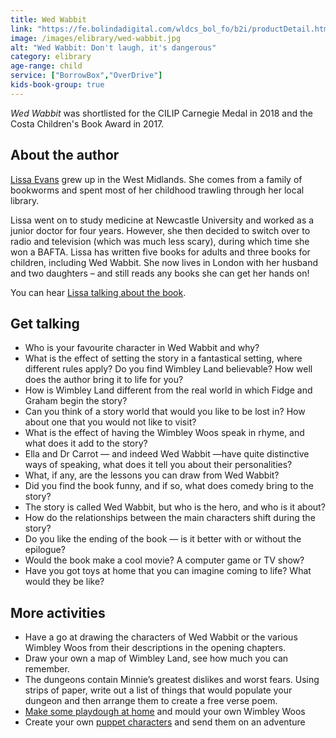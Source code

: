 ```yaml
---
title: Wed Wabbit
link: "https://fe.bolindadigital.com/wldcs_bol_fo/b2i/productDetail.html?productId=BOL_385696&fromPage=1&b2bSite=4172"
image: /images/elibrary/wed-wabbit.jpg
alt: "Wed Wabbit: Don't laugh, it's dangerous"
category: elibrary
age-range: child
service: ["BorrowBox","OverDrive"]
kids-book-group: true
---
```


<cite>Wed Wabbit</cite> was shortlisted for the CILIP Carnegie Medal in 2018 and the Costa Children's Book Award in 2017.

## About the author

[Lissa Evans](https://lissaevans.com/) grew up in the West Midlands. She comes from a family of bookworms and spent most of her childhood trawling through her local library.

Lissa went on to study medicine at Newcastle University and worked as a junior doctor for four years. However, she then decided to switch over to radio and television (which was much less scary), during which time she won a BAFTA. Lissa has written five books for adults and three books for children, including Wed Wabbit. She now lives in London with her husband and two daughters – and still reads any books she can get her hands on!

You can hear [Lissa talking about the book](https://vimeo.com/266009654).  

## Get talking

- Who is your favourite character in Wed Wabbit and why?
- What is the effect of setting the story in a fantastical setting, where different rules apply? Do you find Wimbley Land believable? How well does the author bring it to life for you?
- How is Wimbley Land different from the real world in which Fidge and Graham begin the story?
- Can you think of a story world that would you like to be lost in? How about one that you would not like to visit?
- What is the effect of having the Wimbley Woos speak in rhyme, and what does it add to the story?
- Ella and Dr Carrot — and indeed Wed Wabbit —have quite distinctive ways of speaking, what does it tell you about their personalities?
- What, if any, are the lessons you can draw from Wed Wabbit?
- Did you find the book funny, and if so, what does comedy bring to the story?
- The story is called Wed Wabbit, but who is the hero, and who is it about?
- How do the relationships between the main characters shift during the story?
- Do you like the ending of the book — is it better with or without the epilogue?
- Would the book make a cool movie? A computer game or TV show?
- Have you got toys at home that you can imagine coming to life? What would they be like?

## More activities

- Have a go at drawing the characters of Wed Wabbit or the various Wimbley Woos from their descriptions in the opening chapters.
- Draw your own a map of Wimbley Land, see how much you can remember.
- The dungeons contain Minnie’s greatest dislikes and worst fears. Using strips of paper, write out a list of things that would populate your dungeon and then arrange them to create a free verse poem.
- [Make some playdough at home](https://www.bbcgoodfood.com/howto/guide/playdough-recipe) and mould your own Wimbley Woos
- Create your own [puppet characters](/events-activities/online-and-streamed-events/2020-04-06-ipswich-rabbit-sock-puppets) and send them on an adventure
